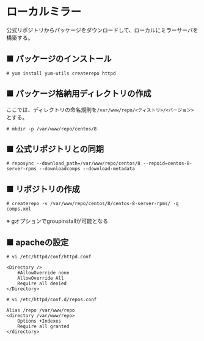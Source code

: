 # ローカルミラー
公式リポジトリからパッケージをダウンロードして、ローカルにミラーサーバを構築する。

## ■ パッケージのインストール
```
# yum install yum-utils createrepo httpd
```

## ■ パッケージ格納用ディレクトリの作成
ここでは、ディレクトリの命名規則を`/var/www/repo/<ディストリ>/<バージョン>`とする。
```
# mkdir -p /var/www/repo/centos/8
```

## ■ 公式リポジトリとの同期
```
# reposync --download_path=/var/www/repo/centos/8 --repoid=centos-8-server-rpms --downloadcomps --download-metadata
```

## ■ リポジトリの作成
```
# createrepo -v /var/www/repo/centos/8/centos-8-server-rpms/ -g comps.xml
```
※ gオプションでgroupinstallが可能となる

## ■ apacheの設定
```
# vi /etc/httpd/conf/httpd.conf
```
```
<Directory />
    #AllowOverride none
    AllowOverride All
    Require all denied
</Directory>
```
```
# vi /etc/httpd/conf.d/repos.conf
```
```
Alias /repo /var/www/repo
<directory /var/www/repo>
    Options +Indexes
    Require all granted
</directory>
```
